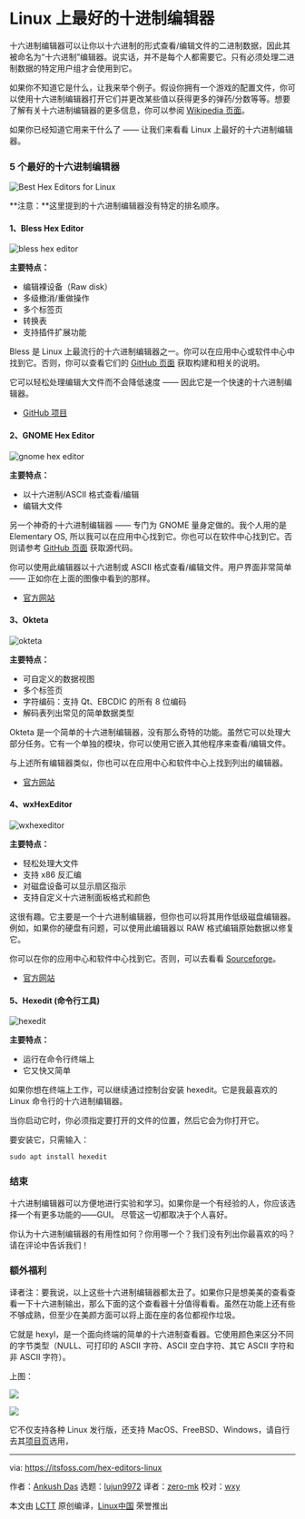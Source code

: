 [#]: collector: "lujun9972"
[#]: translator: "zero-mk"
[#]: reviewer: "wxy"
[#]: publisher: " "
[#]: url: " "
[#]: subject: "Top Hex Editors for Linux"
[#]: via: "https://itsfoss.com/hex-editors-linux"
[#]: author: "Ankush Das https://itsfoss.com/author/ankush/"

Linux 上最好的十进制编辑器
======

十六进制编辑器可以让你以十六进制的形式查看/编辑文件的二进制数据，因此其被命名为“十六进制”编辑器。说实话，并不是每个人都需要它。只有必须处理二进制数据的特定用户组才会使用到它。

如果你不知道它是什么，让我来举个例子。假设你拥有一个游戏的配置文件，你可以使用十六进制编辑器打开它们并更改某些值以获得更多的弹药/分数等等。想要了解有关十六进制编辑器的更多信息，你可以参阅 [Wikipedia 页面][1]。

如果你已经知道它用来干什么了 —— 让我们来看看 Linux 上最好的十六进制编辑器。

### 5 个最好的十六进制编辑器

![Best Hex Editors for Linux][2]

**注意：**这里提到的十六进制编辑器没有特定的排名顺序。

#### 1、Bless Hex Editor

![bless hex editor][3]

**主要特点：**

  * 编辑裸设备（Raw disk）
  * 多级撤消/重做操作
  * 多个标签页
  * 转换表
  * 支持插件扩展功能

Bless 是 Linux 上最流行的十六进制编辑器之一。你可以在应用中心或软件中心中找到它。否则，你可以查看它们的 [GitHub 页面][4] 获取构建和相关的说明。

它可以轻松处理编辑大文件而不会降低速度 —— 因此它是一个快速的十六进制编辑器。

- [GitHub 项目](https://github.com/bwrsandman/Bless)

#### 2、GNOME Hex Editor

![gnome hex editor][5]

**主要特点：**

  * 以十六进制/ASCII 格式查看/编辑
  * 编辑大文件

另一个神奇的十六进制编辑器 —— 专门为 GNOME 量身定做的。我个人用的是 Elementary OS, 所以我可以在应用中心找到它。你也可以在软件中心找到它。否则请参考 [GitHub 页面][6] 获取源代码。

你可以使用此编辑器以十六进制或 ASCII 格式查看/编辑文件。用户界面非常简单 —— 正如你在上面的图像中看到的那样。

- [官方网站](https://wiki.gnome.org/Apps/Ghex)

#### 3、Okteta

![okteta][7]

**主要特点：** 

  * 可自定义的数据视图
  * 多个标签页
  * 字符编码：支持 Qt、EBCDIC 的所有 8 位编码
  * 解码表列出常见的简单数据类型

Okteta 是一个简单的十六进制编辑器，没有那么奇特的功能。虽然它可以处理大部分任务。它有一个单独的模块，你可以使用它嵌入其他程序来查看/编辑文件。

与上述所有编辑器类似，你也可以在应用中心和软件中心上找到列出的编辑器。

- [官方网站](https://www.kde.org/applications/utilities/okteta/)

#### 4、wxHexEditor

![wxhexeditor][8]

**主要特点：**

  * 轻松处理大文件
  * 支持 x86 反汇编
  * 对磁盘设备可以显示扇区指示
  * 支持自定义十六进制面板格式和颜色

这很有趣。它主要是一个十六进制编辑器，但你也可以将其用作低级磁盘编辑器。例如，如果你的硬盘有问题，可以使用此编辑器以 RAW 格式编辑原始数据以修复它。

你可以在你的应用中心和软件中心找到它。否则，可以去看看 [Sourceforge][9]。

- [官方网站](http://www.wxhexeditor.org/home.php)

#### 5、Hexedit (命令行工具)

![hexedit][10]

**主要特点：**

  * 运行在命令行终端上
  * 它又快又简单

如果你想在终端上工作，可以继续通过控制台安装 hexedit。它是我最喜欢的 Linux 命令行的十六进制编辑器。

当你启动它时，你必须指定要打开的文件的位置，然后它会为你打开它。

要安装它，只需输入：

```
sudo apt install hexedit
```

### 结束

十六进制编辑器可以方便地进行实验和学习。如果你是一个有经验的人，你应该选择一个有更多功能的——GUI。 尽管这一切都取决于个人喜好。

你认为十六进制编辑器的有用性如何？你用哪一个？我们没有列出你最喜欢的吗？请在评论中告诉我们！

### 额外福利

译者注：要我说，以上这些十六进制编辑器都太丑了。如果你只是想美美的查看查看一下十六进制输出，那么下面的这个查看器十分值得看看。虽然在功能上还有些不够成熟，但至少在美颜方面可以将上面在座的各位都视作垃圾。

它就是 hexyl，是一个面向终端的简单的十六进制查看器。它使用颜色来区分不同的字节类型（NULL、可打印的 ASCII 字符、ASCII 空白字符、其它 ASCII 字符和非 ASCII 字符）。

上图：

![](https://camo.githubusercontent.com/1f71ee7031e1962b23f21c8cc89cb837e1201238/68747470733a2f2f692e696d6775722e636f6d2f4d574f3975534c2e706e67)

![](https://camo.githubusercontent.com/2c7114d1b3159fc91e6c1e289e23b79d1186c6d5/68747470733a2f2f692e696d6775722e636f6d2f447037576e637a2e706e67)

它不仅支持各种 Linux 发行版，还支持 MacOS、FreeBSD、Windows，请自行去其[项目页](https://github.com/sharkdp/hexyl)选用， 

--------------------------------------------------------------------------------

via: https://itsfoss.com/hex-editors-linux

作者：[Ankush Das][a]
选题：[lujun9972][b]
译者：[zero-mk](https://github.com/zero-mk)
校对：[wxy](https://github.com/wxy)

本文由 [LCTT](https://github.com/LCTT/TranslateProject) 原创编译，[Linux中国](https://linux.cn/) 荣誉推出

[a]: https://itsfoss.com/author/ankush/
[b]: https://github.com/lujun9972
[1]: https://en.wikipedia.org/wiki/Hex_editor
[2]: https://i1.wp.com/itsfoss.com/wp-content/uploads/2019/01/Linux-hex-editors-800x450.jpeg?resize=800%2C450&ssl=1
[3]: https://i2.wp.com/itsfoss.com/wp-content/uploads/2019/01/bless-hex-editor.jpg?ssl=1
[4]: https://github.com/bwrsandman/Bless
[5]: https://i0.wp.com/itsfoss.com/wp-content/uploads/2019/01/ghex-hex-editor.jpg?ssl=1
[6]: https://github.com/GNOME/ghex
[7]: https://i1.wp.com/itsfoss.com/wp-content/uploads/2019/01/okteta-hex-editor-800x466.jpg?resize=800%2C466&ssl=1
[8]: https://i1.wp.com/itsfoss.com/wp-content/uploads/2019/01/wxhexeditor.jpg?ssl=1
[9]: https://sourceforge.net/projects/wxhexeditor/
[10]: https://i2.wp.com/itsfoss.com/wp-content/uploads/2019/01/hexedit-console.jpg?resize=800%2C566&ssl=1
[11]: https://i2.wp.com/itsfoss.com/wp-content/uploads/2019/01/Linux-hex-editors.jpeg?fit=800%2C450&ssl=1

